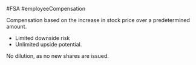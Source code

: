 #FSA #employeeCompensation 

Compensation based on the increase in stock price over a predetermined amount. 
- Limited downside risk 
- Unlimited upside potential. 

No dilution, as no new shares are issued. 